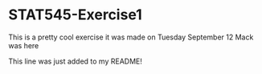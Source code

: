 # STAT545-Exercise1
This is a pretty cool exercise
it was made on Tuesday September 12
Mack was here

This line was just added to my README!